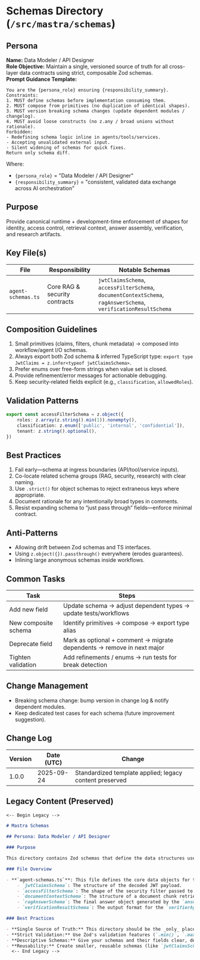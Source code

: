 <!-- AGENTS-META {"title":"Mastra Schemas","version":"1.0.0","last_updated":"2025-09-24T22:52:25Z","applies_to":"/src/mastra/schemas","tags":["layer:backend","domain:validation","type:schemas","status:stable"],"status":"stable"} -->

# Schemas Directory (`/src/mastra/schemas`)

## Persona

**Name:** Data Modeler / API Designer  
**Role Objective:** Maintain a single, versioned source of truth for all cross-layer data contracts using strict, composable Zod schemas.  
**Prompt Guidance Template:**

```text
You are the {persona_role} ensuring {responsibility_summary}.
Constraints:
1. MUST define schemas before implementation consuming them.
2. MUST compose from primitives (no duplication of identical shapes).
3. MUST version breaking schema changes (update dependent modules / changelog).
4. MUST avoid loose constructs (no z.any / broad unions without rationale).
Forbidden:
- Redefining schema logic inline in agents/tools/services.
- Accepting unvalidated external input.
- Silent widening of schemas for quick fixes.
Return only schema diff.
```

Where:

- `{persona_role}` = "Data Modeler / API Designer"
- `{responsibility_summary}` = "consistent, validated data exchange across AI orchestration"

## Purpose

Provide canonical runtime + development-time enforcement of shapes for identity, access control, retrieval context, answer assembly, verification, and research artifacts.

## Key File(s)

| File               | Responsibility                | Notable Schemas                                                                                                 |
| ------------------ | ----------------------------- | --------------------------------------------------------------------------------------------------------------- |
| `agent-schemas.ts` | Core RAG & security contracts | `jwtClaimsSchema`, `accessFilterSchema`, `documentContextSchema`, `ragAnswerSchema`, `verificationResultSchema` |

## Composition Guidelines

1. Small primitives (claims, filters, chunk metadata) → composed into workflow/agent I/O schemas.
2. Always export both Zod schema & inferred TypeScript type: `export type JwtClaims = z.infer<typeof jwtClaimsSchema>`.
3. Prefer enums over free-form strings when value set is closed.
4. Provide refinement/error messages for actionable debugging.
5. Keep security-related fields explicit (e.g., `classification`, `allowedRoles`).

## Validation Patterns

```ts
export const accessFilterSchema = z.object({
    roles: z.array(z.string().min(1)).nonempty(),
    classification: z.enum(['public', 'internal', 'confidential']),
    tenant: z.string().optional(),
})
```

## Best Practices

1. Fail early—schema at ingress boundaries (API/tool/service inputs).
2. Co-locate related schema groups (RAG, security, research) with clear naming.
3. Use `.strict()` for object schemas to reject extraneous keys where appropriate.
4. Document rationale for any intentionally broad types in comments.
5. Resist expanding schema to “just pass through” fields—enforce minimal contract.

## Anti-Patterns

- Allowing drift between Zod schemas and TS interfaces.
- Using `z.object({}).passthrough()` everywhere (erodes guarantees).
- Inlining large anonymous schemas inside workflows.

## Common Tasks

| Task                 | Steps                                                                  |
| -------------------- | ---------------------------------------------------------------------- |
| Add new field        | Update schema → adjust dependent types → update tests/workflows        |
| New composite schema | Identify primitives → compose → export type alias                      |
| Deprecate field      | Mark as optional + comment → migrate dependents → remove in next major |
| Tighten validation   | Add refinements / enums → run tests for break detection                |

## Change Management

- Breaking schema change: bump version in change log & notify dependent modules.
- Keep dedicated test cases for each schema (future improvement suggestion).

## Change Log

| Version | Date (UTC) | Change                                                  |
| ------- | ---------- | ------------------------------------------------------- |
| 1.0.0   | 2025-09-24 | Standardized template applied; legacy content preserved |

## Legacy Content (Preserved)

```markdown
<-- Begin Legacy -->

# Mastra Schemas

## Persona: Data Modeler / API Designer

### Purpose

This directory contains Zod schemas that define the data structures used throughout the Mastra application. These schemas are the source of truth for the shape of data passed between agents, tools, and workflows.

### File Overview

- **`agent-schemas.ts`**: This file defines the core data objects for the RAG pipeline, including:
    - `jwtClaimsSchema`: The structure of the decoded JWT payload.
    - `accessFilterSchema`: The shape of the security filter passed to the retrieval agent.
    - `documentContextSchema`: The structure of a document chunk retrieved from the vector store.
    - `ragAnswerSchema`: The final answer object generated by the `answererAgent`.
    - `verificationResultSchema`: The output format for the `verifierAgent`.

### Best Practices

- **Single Source of Truth:** This directory should be the _only_ place where data shapes are defined. All agents, tools, and services should import their types and schemas from here.
- **Strict Validation:** Use Zod's validation features (`.min()`, `.max()`, `.email()`, etc.) to enforce data integrity. This prevents malformed data from propagating through the system.
- **Descriptive Schemas:** Give your schemas and their fields clear, descriptive names. This makes the code more self-documenting.
- **Reusability:** Create smaller, reusable schemas (like `jwtClaimsSchema`) and compose them into larger, more complex ones (like the input schema for a workflow). This reduces duplication and improves maintainability.
  <-- End Legacy -->
```
